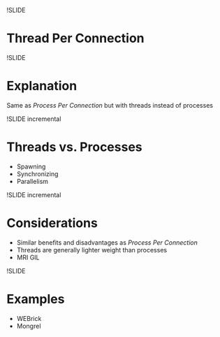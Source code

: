 !SLIDE

# Thread Per Connection

!SLIDE

# Explanation

Same as _Process Per Connection_ but with threads instead of processes

!SLIDE incremental

# Threads vs. Processes

  * Spawning
  * Synchronizing
  * Parallelism

!SLIDE incremental

# Considerations

  * Similar benefits and disadvantages as _Process Per Connection_
  * Threads are generally lighter weight than processes
  * MRI GIL

!SLIDE

# Examples

  * WEBrick
  * Mongrel

